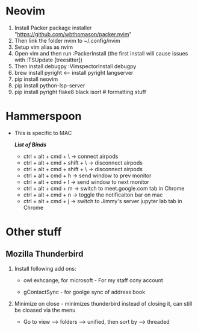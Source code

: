 # Neovim 

1. Install Packer package installer  "https://github.com/wbthomason/packer.nvim"
2. Then link the folder nvim to ~/.config/nvim
3. Setup vim alias as nvim 
4. Open vim and then run :PackerInstall (the first install will cause issues with :TSUpdate [treesitter])
5. Then install debugpy :VimspectorInstall debugpy
6. brew install pyright <-- install pyright langserver
7. pip install neovim
8. pip install python-lsp-server
9. pip install pyright flake8 black isort  # formatting stuff 


# Hammerspoon

* This is specific to MAC

    **<em>List of Binds</em>**
    * ctrl + alt + cmd + \ &rarr; connect airpods
    * ctrl + alt + cmd + shift + \ &rarr; disconnect airpods
    * ctrl + alt + cmd + shift + \ &rarr; disconnect airpods
    * ctrl + alt + cmd + h &rarr; send window to prev monitor
    * ctrl + alt + cmd + l &rarr; send window to next monitor
    * ctrl + alt + cmd + m &rarr; switch to meet.google.com tab in Chrome
    * ctrl + alt + cmd + n &rarr; toggle the notificaiton bar on mac 
    * ctrl + alt + cmd + j &rarr; switch to Jimmy's server jupyter lab tab in Chrome

# Other stuff

## Mozilla Thunderbird

1) Install following add ons: 

    * owl exhcange, for microsoft - For my staff ccny account

    * gContactSync - for goolge sync of address book

2) Minimize on close - minimizes thunderbird instead of closing it, can still be cloased via the menu

    * Go to view --> folders --> unified, then sort by --> threaded 

